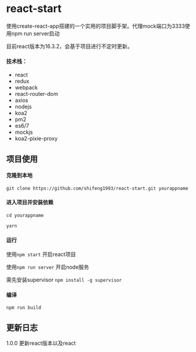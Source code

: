 # react-start
使用create-react-app搭建的一个实用的项目脚手架。代理mock端口为3333使用npm run server启动

目前react版本为16.3.2，会基于项目进行不定时更新。

#### 技术栈：
- react
- redux
- webpack
- react-router-dom
- axios
- nodejs
- koa2
- pm2
- es6/7
- mockjs
- koa2-pixie-proxy

## 项目使用
#### 克隆到本地
`git clone https://github.com/shifeng1993/react-start.git yourappname`

#### 进入项目并安装依赖

`cd yourappname`

`yarn`

#### 运行

使用`npm start` 开启react项目

使用`npm run server` 开启node服务

需先安装supervisor
`npm install -g supervisor`

#### 编译

`npm run build`

## 更新日志
1.0.0
更新react版本以及react


